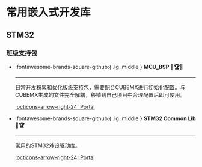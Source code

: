 # 常用嵌入式开发库

## STM32

### 班级支持包

<div class="grid cards" markdown>

-   :fontawesome-brands-square-github:{ .lg .middle } __MCU_BSP 🎯🏆✅__

    ---

    日常开发积累和优化板级支持包，需要配合CUBEMX进行初始化配置。与CUBEMX生成的文件完全解耦，移植到自己项目中合理配置后即可使用。

    [:octicons-arrow-right-24: <a href="https://github.com/Shuaiwen-Cui/MCU_BSP.git" target="_blank"> Portal </a>](#)

-   :fontawesome-brands-square-github:{ .lg .middle } __STM32 Common Lib 🎯🏆__

    ---

    常用的STM32外设驱动库。

    [:octicons-arrow-right-24: <a href="https://github.com/MaJerle/stm32f429.git" target="_blank"> Portal </a>](#)

</div>